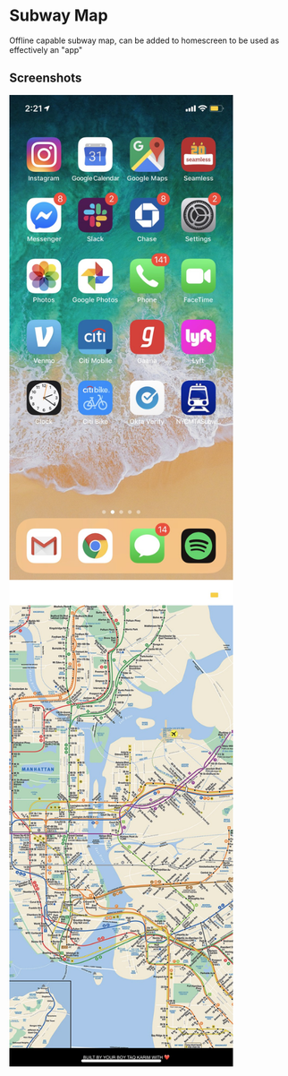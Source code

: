 # Subway Map

Offline capable subway map, can be added to homescreen to be used as effectively an "app"

## Screenshots

<img src="https://github.com/mottaquikarim/subway/blob/master/assets/scrnshot1.jpg?raw=true" width="400px">
<img src="https://github.com/mottaquikarim/subway/blob/master/assets/scrnshot2.jpg?raw=true" width="400px">
